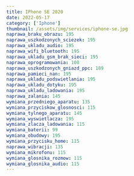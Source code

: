 ```yaml
---
title: IPhone SE 2020
date: 2022-05-17
category: ['Iphone']
thumbnail: /assets/img/services/iphone-se.jpg
naprawa_braku_obrazu: 195
naprawa_uszkodzonych_sciezek: 195
naprawa_ukladu_audio: 195
naprawa_wifi_bluetooth: 195
naprawa_ukladu_gsm_brak_sieci: 195
naprawa_oprogramowania: 100
naprawa_uszkodzonych_gniazd_ppc: 189
naprawa_pamieci_nan: 195
naprawa_ukladu_podswietlania: 195
naprawa_ukladu_dotyku: 195
naprawa_ukladu_ladowania: 195
naprawa_zalania: 145
wymiana_przedniego_aparatu: 135
wymiana_przyciskow_glosnosci: 115
wymiana_tylnego_aparatu: 145
wymiana_wyswietlacza: 195
wymiana_zlacza_ladowania: 115 
wymiana_baterii: 99
wymiana_obudowy: 195
wymiana_przycisku_home: 115
naprawa_wibracji: 135
wymiana_mikrofonu: 115
wymiana_glosnika_rozmow: 115
wymiana_glosnika_audio: 115
---
```


